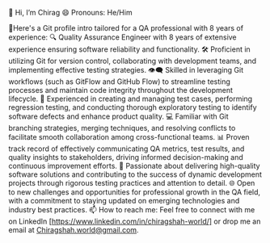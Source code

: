 👋 Hi, I’m Chirag
😄 Pronouns: He/Him

🌱Here's a Git profile intro tailored for a QA professional with 8 years of experience:
🔍 Quality Assurance Engineer with 8 years of extensive experience ensuring software reliability and functionality.
🛠️ Proficient in utilizing Git for version control, collaborating with development teams, and implementing effective testing strategies.
👁️‍🗨️ Skilled in leveraging Git workflows (such as GitFlow and GitHub Flow) to streamline testing processes and maintain code integrity throughout the development lifecycle.
🔧 Experienced in creating and managing test cases, performing regression testing, and conducting thorough exploratory testing to identify software defects and enhance product quality.
💻 Familiar with Git branching strategies, merging techniques, and resolving conflicts to facilitate smooth collaboration among cross-functional teams.
📊 Proven track record of effectively communicating QA metrics, test results, and quality insights to stakeholders, driving informed decision-making and continuous improvement efforts.
🚀 Passionate about delivering high-quality software solutions and contributing to the success of dynamic development projects through rigorous testing practices and attention to detail.
🌐 Open to new challenges and opportunities for professional growth in the QA field, with a commitment to staying updated on emerging technologies and industry best practices.
📫 How to reach me: Feel free to connect with me on LinkedIn [https://www.linkedin.com/in/chiragshah-world/] or drop me an email at Chiragshah.world@gmail.com.

<!---
chirag shah is a ✨ special ✨ repository because its `README.md` (this file) appears on your GitHub profile.
You can click the Preview link to take a look at your changes.
--->

